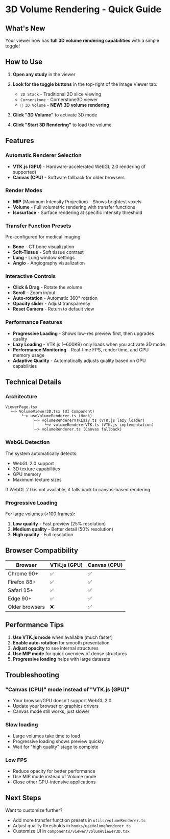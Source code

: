 # 3D Volume Rendering - Quick Guide

## What's New

Your viewer now has **full 3D volume rendering capabilities** with a simple toggle!

## How to Use

1. **Open any study** in the viewer
2. **Look for the toggle buttons** in the top-right of the Image Viewer tab:
   - `2D Stack` - Traditional 2D slice viewing
   - `Cornerstone` - Cornerstone3D viewer
   - `🎨 3D Volume` - **NEW! 3D volume rendering**

3. **Click "3D Volume"** to activate 3D mode
4. **Click "Start 3D Rendering"** to load the volume

## Features

### Automatic Renderer Selection
- **VTK.js (GPU)** - Hardware-accelerated WebGL 2.0 rendering (if supported)
- **Canvas (CPU)** - Software fallback for older browsers

### Render Modes
- **MIP** (Maximum Intensity Projection) - Shows brightest voxels
- **Volume** - Full volumetric rendering with transfer functions
- **Isosurface** - Surface rendering at specific intensity threshold

### Transfer Function Presets
Pre-configured for medical imaging:
- **Bone** - CT bone visualization
- **Soft-Tissue** - Soft tissue contrast
- **Lung** - Lung window settings
- **Angio** - Angiography visualization

### Interactive Controls
- **Click & Drag** - Rotate the volume
- **Scroll** - Zoom in/out
- **Auto-rotation** - Automatic 360° rotation
- **Opacity slider** - Adjust transparency
- **Reset Camera** - Return to default view

### Performance Features
- **Progressive Loading** - Shows low-res preview first, then upgrades quality
- **Lazy Loading** - VTK.js (~600KB) only loads when you activate 3D mode
- **Performance Monitoring** - Real-time FPS, render time, and GPU memory usage
- **Adaptive Quality** - Automatically adjusts quality based on GPU capabilities

## Technical Details

### Architecture
```
ViewerPage.tsx
  └─> VolumeViewer3D.tsx (UI Component)
       └─> useVolumeRenderer.ts (Hook)
            ├─> volumeRendererVTKLazy.ts (VTK.js lazy loader)
            │    └─> volumeRendererVTK.ts (VTK.js implementation)
            └─> volumeRenderer.ts (Canvas fallback)
```

### WebGL Detection
The system automatically detects:
- WebGL 2.0 support
- 3D texture capabilities
- GPU memory
- Maximum texture sizes

If WebGL 2.0 is not available, it falls back to canvas-based rendering.

### Progressive Loading
For large volumes (>100 frames):
1. **Low quality** - Fast preview (25% resolution)
2. **Medium quality** - Better detail (50% resolution)
3. **High quality** - Full resolution

## Browser Compatibility

| Browser | VTK.js (GPU) | Canvas (CPU) |
|---------|--------------|--------------|
| Chrome 90+ | ✅ | ✅ |
| Firefox 88+ | ✅ | ✅ |
| Safari 15+ | ✅ | ✅ |
| Edge 90+ | ✅ | ✅ |
| Older browsers | ❌ | ✅ |

## Performance Tips

1. **Use VTK.js mode** when available (much faster)
2. **Enable auto-rotation** for smooth presentation
3. **Adjust opacity** to see internal structures
4. **Use MIP mode** for quick overview of dense structures
5. **Progressive loading** helps with large datasets

## Troubleshooting

### "Canvas (CPU)" mode instead of "VTK.js (GPU)"
- Your browser/GPU doesn't support WebGL 2.0
- Update your browser or graphics drivers
- Canvas mode still works, just slower

### Slow loading
- Large volumes take time to load
- Progressive loading shows preview quickly
- Wait for "high quality" stage to complete

### Low FPS
- Reduce opacity for better performance
- Use MIP mode instead of Volume mode
- Close other GPU-intensive applications

## Next Steps

Want to customize further?
- Add more transfer function presets in `utils/volumeRenderer.ts`
- Adjust quality thresholds in `hooks/useVolumeRenderer.ts`
- Customize UI in `components/viewer/VolumeViewer3D.tsx`
